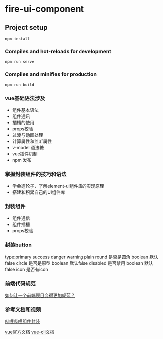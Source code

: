 # fire-ui-component

## Project setup
```
npm install
```

### Compiles and hot-reloads for development
```
npm run serve
```

### Compiles and minifies for production
```
npm run build
```


### vue基础语法涉及
- 组件基本语法
- 组件通讯
- 插槽的使用
- props校验
- 过渡与动画处理
- 计算属性和监听属性
- v-model 语法糖
- vue插件机制
- npm 发布


### 掌握封装组件的技巧和语法
- 学会造轮子，了解element-ui组件库的实现原理
- 搭建和积累自己的UI组件库


### 封装组件

- 组件通信
- 组件插槽
- props校验

### 封装button

type:primary success danger warning
plain 
round 是否是圆角 boolean 默认false
circle 是否是原型 boolean 默认false
disabled 是否禁用 boolean 默认false
icon 是否有icon


### 前端代码规范

[如何让一个前端项目变得更加规范？]()




















### 参考文档和视频

[哔哩哔哩组件封装](https://www.bilibili.com/video/BV1nJ411V75n?from=search&seid=17093487258785068881)

[vue官方文档](https://vuejs.bootcss.com/guide/)
[vue-cli文档](https://cli.vuejs.org/zh/guide/)